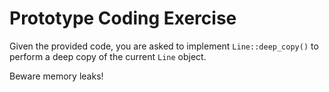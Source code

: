 # Prototype Coding Exercise
Given the provided code, you are asked to implement `Line::deep_copy()` to perform a deep copy of the current `Line`  object.

Beware memory leaks!